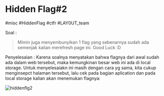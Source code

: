 # Hidden Flag#2
#misc #HiddenFlag #ctfr #LAY0UT_team 

Soal :
> Mimin juga menyembunyikan 1 flag yang sebenarnya sudah ada semenjak kalian merefresh page ini. Good Luck :D

Penyelesaian :
Karena soalnya menyatakan bahwa flagnya dari awal sudah ada dalam web tersebut, maka kemungkinan besar web ini ada di local storage. Untuk menyelesaiakn ini masih dengan cara yg sama, kita cukup menginsepct halaman tersebut, lalu cek pada bagian aplication dan pada local storage kalian akan menemukan flagnya:

![hiddenflg2](https://user-images.githubusercontent.com/46299092/130410738-01524286-7fd3-4682-9961-a6bb26d76b0c.png)
